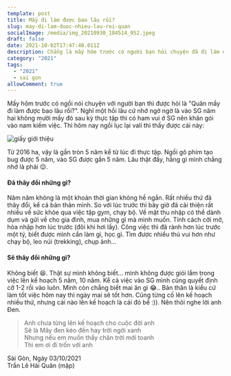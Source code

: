 ```yaml
---
template: post
title: Mầy đi làm được bao lâu rồi?
slug: may-di-lam-duoc-nhieu-lau-roi-quan
socialImage: /media/img_20210930_184514_952.jpeg
draft: false
date: 2021-10-02T17:47:40.011Z
description: Chẳng là mấy hôm trước có người bạn hỏi chuyện đã đi làm được bao lâu...
category: "2021"
tags:
  - "2021"
  - sai gon
allowComment: true
---
```

Mấy hôm trước có ngồi nói chuyện với người bạn thì được hỏi là "Quân mầy đi làm được bao lâu rồi?". Nghĩ một hồi lâu cứ nhớ ngờ ngờ là vào SG năm hai không mười mấy đó sau kỳ thực tập thì có ham vui ở SG nên khăn gói vào nam kiếm việc. Thì hôm nay ngồi lục lại vali thì thấy được cái này:

![giấy giới thiệu](/media/img_20211003_003643.jpeg "giấy giới thiệu")

Từ 2016 ha, vậy là gần tròn 5 năm kể từ lúc đi thực tập. Ngồi gõ phím tạo bug được 5 năm, vào SG được gần 5 năm. Lâu thật đấy, hằng gì mình chẳng nhớ là phải 😌.

#### Đã thây đổi những gì?

Năm năm không là một khoản thời gian không hề ngắn. Rất nhiều thứ đã thây đổi, kể cả bản thân mình. So với lúc trước thì bây giờ đã cải thiện rất nhiều về sức khỏe qua việc tập gym, chạy bộ. Về mặt thu nhập có thể dành dụm và gửi về cho gia đình, mua những gì mà mình muốn. Tính cách cởi mở, hòa nhập hơn lúc trước (đôi khi hơi lầy). Công việc thì đã rành hơn lúc trước một tý, biết được mình cần làm gì, học gì. Tìm được nhiều thú vui hơn như chạy bộ, leo núi (trekking), chụp ảnh...

#### Sẽ thây đổi những gì?

Không biết 😆. Thật sự mình không biết... mình không được giỏi lắm trong việc lên kế hoạch 5 năm, 10 năm. Kể cả việc vào SG mình cũng quyết định cỡ 1-2 rồi vào luôn. Mình còn chẳng biết mai ăn gì 😂.. Bản thân là kiểu cứ làm tốt việc hôm nay thì ngày mai sẽ tốt hơn. Cũng từng cố lên kế hoạch nhiều thứ, nhưng cái nào lên kế hoạch là cái đó bể :)). Nên thôi nghe lời anh Đen.

> Anh chưa từng lên kế hoạch cho cuộc đời anh\
> Sẽ là Mây đen kéo đến hay trời ngời xanh\
> Nhưng nếu em muốn thấy chân trời mới toanh\
> Thì em ơi đi trốn với anh

Sài Gòn, Ngày 03/10/2021\
Trần Lê Hải Quân (mập)